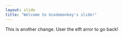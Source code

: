 ```yaml
---
layout: slide
title: "Welcome to Gcodemonkey's slide!"
---
```

This is another change.
User the elft arror to go back!
